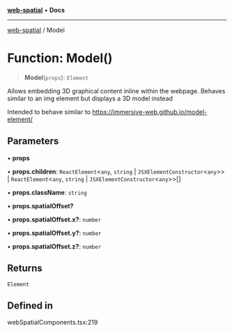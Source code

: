 [**web-spatial**](../README.md) • **Docs**

***

[web-spatial](../globals.md) / Model

# Function: Model()

> **Model**(`props`): `Element`

Allows embedding 3D graphical content inline within the webpage. Behaves similar to an img element but displays a 3D model instead

Intended to behave similar to https://immersive-web.github.io/model-element/

## Parameters

• **props**

• **props.children**: `ReactElement`\<`any`, `string` \| `JSXElementConstructor`\<`any`\>\> \| `ReactElement`\<`any`, `string` \| `JSXElementConstructor`\<`any`\>\>[]

• **props.className**: `string`

• **props.spatialOffset?**

• **props.spatialOffset.x?**: `number`

• **props.spatialOffset.y?**: `number`

• **props.spatialOffset.z?**: `number`

## Returns

`Element`

## Defined in

webSpatialComponents.tsx:219
